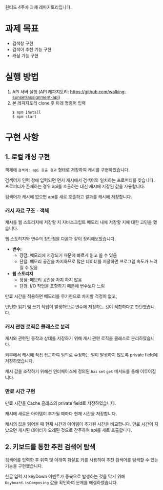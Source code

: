 원티드 4주차 과제 레파지토리입니다.

# 과제 목표

- 검색창 구현
- 검색어 추천 기능 구현
- 캐싱 기능 구현



# 실행 방법
1. API 서버 실행 (API 레파지토리: https://github.com/walking-sunset/assignment-api)
2. 본 레파지토리 clone 후 아래 명령어 입력
    ```
    $ npm install
    $ npm start
    ```

# 구현 사항

## 1. 로컬 캐싱 구현

객체에 `검색어: api 호출 결과` 형태로 저장하여 캐시를 구현하였습니다.

검색어가 인력 창에 입력되면 먼저 캐시에서 검색어와 일치하는 프로퍼티를 찾습니다. 프로퍼티가 존재하는 경우 api를 호출하는 대신 캐시에 저장된 값을 사용합니다.

검색어가 캐시에 없으면 api를 새로 호출하고 결과를 캐시에 저장합니다.

### 캐시 자료 구조 - 객체

캐시를 웹 스토리지에 저장할 지 자바스크립트 메모리 내에 저장할 지에 대한 고민을 했습니다.

웹 스토리지와 변수의 장단점을 다음과 같이 정리해보았습니다.

- **변수:**
    - 장점: 메모리에 저장되기 때문에 빠르게 읽고 쓸 수 있음
    - 단점: 메모리 공간을 차지하므로 많은 데이터를 저장하면 프로그램 속도가 느려질 수 있음
- **웹 스토리지**
    - 장점: 메모리 공간을 차지 하지 않음
    - 단점: I/O 작업을 포함하기 때문에 변수보다 느림

만료 시간을 적용하면 메모리를 무기한으로 차지할 걱정이 없고,

빈번한 읽기 및 쓰기 작업이 발생하므로 변수에 저장하는 것이 적합하다고 판단했습니다.

### 캐시 관련 로직은 클래스로 분리

캐시와 관련된 동작과 상태를 저장하기 위해 캐시 관련 로직을 클래스로 분리하였습니다.

외부에서 캐시에 직접 접근하여 임의로 수정하는 일이 발생하지 않도록 private field에 저장하였습니다.

캐시 값을 조작하기 위해선 인터페이스에 정의된 `has` `set` `get` 메서드를 통해 이루어집니다.

### 만료 시간 구현

만료 시간을 Cache 클래스의 private field로 저장하였습니다.

캐시에 새로운 아이템이 추가될 때마다 현재 시간을 저장합니다.

캐시의 값을 읽어올 때 현재 시간과 아이템이 추가된 시간을 비교합니다. 만료 시간이 지났으면 캐시된 데이터가 오래된 것으로 간주하여 api를 새로 호출합니다.

## 2. 키보드를 통한 추천 검색어 탐색

검색어를 입력한 후 위쪽 및 아래쪽 화살표 키를 사용하여 추천 검색어를 탐색할 수 있는 기능을 구현했습니다.

한글 입력 시 keyDown 이벤트가 중복으로 발생하는 것을 막기 위해 `Keyboard.isComposing` 값을 확인하여  문제를 해결하였습니다.
